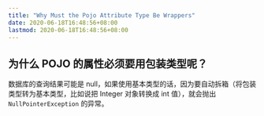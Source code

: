 ```yaml
---
title: "Why Must the Pojo Attribute Type Be Wrappers"
date: 2020-06-18T16:48:56+08:00
lastmod: 2020-06-18T16:48:56+08:00
---
```


## 为什么 POJO 的属性必须要用包装类型呢？

数据库的查询结果可能是 null，如果使用基本类型的话，因为要自动拆箱（将包装类型转为基本类型，比如说把 Integer 对象转换成 int 值），就会抛出 `NullPointerException` 的异常。

